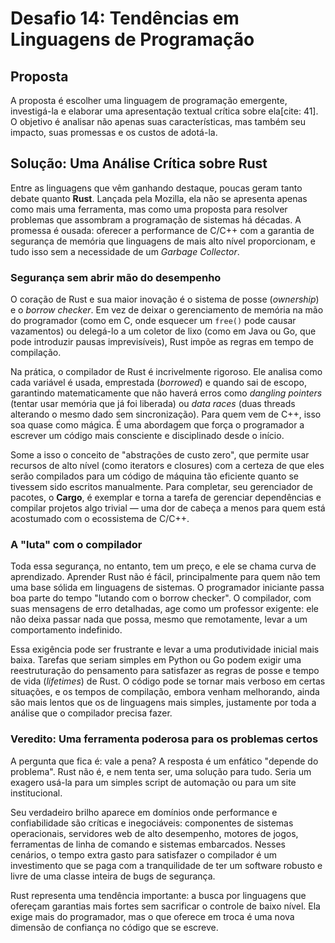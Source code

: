 # Desafio 14: Tendências em Linguagens de Programação

## Proposta

A proposta é escolher uma linguagem de programação emergente, investigá-la e elaborar uma apresentação textual crítica sobre ela[cite: 41]. O objetivo é analisar não apenas suas características, mas também seu impacto, suas promessas e os custos de adotá-la.

## Solução: Uma Análise Crítica sobre Rust

Entre as linguagens que vêm ganhando destaque, poucas geram tanto debate quanto **Rust**. Lançada pela Mozilla, ela não se apresenta apenas como mais uma ferramenta, mas como uma proposta para resolver problemas que assombram a programação de sistemas há décadas. A promessa é ousada: oferecer a performance de C/C++ com a garantia de segurança de memória que linguagens de mais alto nível proporcionam, e tudo isso sem a necessidade de um *Garbage Collector*.

### Segurança sem abrir mão do desempenho

O coração de Rust e sua maior inovação é o sistema de posse (*ownership*) e o *borrow checker*. Em vez de deixar o gerenciamento de memória na mão do programador (como em C, onde esquecer um `free()` pode causar vazamentos) ou delegá-lo a um coletor de lixo (como em Java ou Go, que pode introduzir pausas imprevisíveis), Rust impõe as regras em tempo de compilação.

Na prática, o compilador de Rust é incrivelmente rigoroso. Ele analisa como cada variável é usada, emprestada (*borrowed*) e quando sai de escopo, garantindo matematicamente que não haverá erros como *dangling pointers* (tentar usar memória que já foi liberada) ou *data races* (duas threads alterando o mesmo dado sem sincronização). Para quem vem de C++, isso soa quase como mágica. É uma abordagem que força o programador a escrever um código mais consciente e disciplinado desde o início.

Some a isso o conceito de "abstrações de custo zero", que permite usar recursos de alto nível (como iterators e closures) com a certeza de que eles serão compilados para um código de máquina tão eficiente quanto se tivessem sido escritos manualmente. Para completar, seu gerenciador de pacotes, o **Cargo**, é exemplar e torna a tarefa de gerenciar dependências e compilar projetos algo trivial — uma dor de cabeça a menos para quem está acostumado com o ecossistema de C/C++.

### A "luta" com o compilador

Toda essa segurança, no entanto, tem um preço, e ele se chama curva de aprendizado. Aprender Rust não é fácil, principalmente para quem não tem uma base sólida em linguagens de sistemas. O programador iniciante passa boa parte do tempo "lutando com o borrow checker". O compilador, com suas mensagens de erro detalhadas, age como um professor exigente: ele não deixa passar nada que possa, mesmo que remotamente, levar a um comportamento indefinido.

Essa exigência pode ser frustrante e levar a uma produtividade inicial mais baixa. Tarefas que seriam simples em Python ou Go podem exigir uma reestruturação do pensamento para satisfazer as regras de posse e tempo de vida (*lifetimes*) de Rust. O código pode se tornar mais verboso em certas situações, e os tempos de compilação, embora venham melhorando, ainda são mais lentos que os de linguagens mais simples, justamente por toda a análise que o compilador precisa fazer.

### Veredito: Uma ferramenta poderosa para os problemas certos

A pergunta que fica é: vale a pena? A resposta é um enfático "depende do problema". Rust não é, e nem tenta ser, uma solução para tudo. Seria um exagero usá-la para um simples script de automação ou para um site institucional.

Seu verdadeiro brilho aparece em domínios onde performance e confiabilidade são críticas e inegociáveis: componentes de sistemas operacionais, servidores web de alto desempenho, motores de jogos, ferramentas de linha de comando e sistemas embarcados. Nesses cenários, o tempo extra gasto para satisfazer o compilador é um investimento que se paga com a tranquilidade de ter um software robusto e livre de uma classe inteira de bugs de segurança.

Rust representa uma tendência importante: a busca por linguagens que ofereçam garantias mais fortes sem sacrificar o controle de baixo nível. Ela exige mais do programador, mas o que oferece em troca é uma nova dimensão de confiança no código que se escreve.